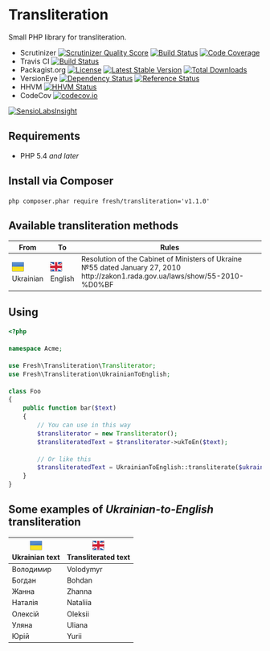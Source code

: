 # Transliteration

Small PHP library for transliteration.

* Scrutinizer [![Scrutinizer Quality Score](https://scrutinizer-ci.com/g/fre5h/transliteration/badges/quality-score.png?s=e04dee642516971b6922584ae403b923d9dd8aa3)](https://scrutinizer-ci.com/g/fre5h/transliteration/)
[![Build Status](https://scrutinizer-ci.com/g/fre5h/transliteration/badges/build.png?b=master)](https://scrutinizer-ci.com/g/fre5h/transliteration/build-status/master)
[![Code Coverage](https://scrutinizer-ci.com/g/fre5h/transliteration/badges/coverage.png?s=741891f1f3d6f39dc01eb6d1b2199f0816f05b34)](https://scrutinizer-ci.com/g/fre5h/transliteration/)
* Travis CI [![Build Status](https://secure.travis-ci.org/fre5h/transliteration.png?branch=master)](https://travis-ci.org/fre5h/transliteration)
* Packagist.org [![License](https://poser.pugx.org/fresh/transliteration/license.png)](https://packagist.org/packages/fresh/transliteration)
[![Latest Stable Version](https://poser.pugx.org/fresh/transliteration/v/stable.png)](https://packagist.org/packages/fresh/transliteration)
[![Total Downloads](https://poser.pugx.org/fresh/transliteration/downloads.png)](https://packagist.org/packages/fresh/transliteration)
* VersionEye [![Dependency Status](https://www.versioneye.com/user/projects/550403dd4a10647744000008/badge.svg)](https://www.versioneye.com/user/projects/550403dd4a10647744000008)
[![Reference Status](https://www.versioneye.com/php/fresh:transliteration/reference_badge.svg)](https://www.versioneye.com/php/fresh:transliteration/references)
* HHVM [![HHVM Status](http://hhvm.h4cc.de/badge/fresh/transliteration.svg)](http://hhvm.h4cc.de/package/fresh/transliteration)
* CodeCov [![codecov.io](https://codecov.io/github/fre5h/transliteration/coverage.svg?branch=master)](https://codecov.io/github/fre5h/transliteration?branch=master)

[![SensioLabsInsight](https://insight.sensiolabs.com/projects/ad4d26d5-cd6b-4fa6-8287-7d74234a2106/big.png)](https://insight.sensiolabs.com/projects/ad4d26d5-cd6b-4fa6-8287-7d74234a2106)

## Requirements

* PHP 5.4 *and later*

## Install via Composer

```php composer.phar require fresh/transliteration='v1.1.0'```

## Available transliteration methods

<table>
    <thead>
        <tr>
            <th>From</th>
            <th>To</th>
            <th>Rules</th>
        </tr>
    </thead>
    <tbody>
        <tr>
            <td>
                <img src="/resources/images/ukraine-flag.png" alt="Ukrainian" title="Ukrainian" />
                <br />
                Ukrainian
            </td>
            <td>
                <img src="/resources/images/united-kingdom-flag.png" alt="English" title="English" />
                <br />
                English
            </td>
            <td>
                Resolution of the Cabinet of Ministers of Ukraine №55 dated January 27, 2010
                <br />
                http://zakon1.rada.gov.ua/laws/show/55-2010-%D0%BF
            </td>
        </tr>
    </tbody>
</table>

## Using

```php
<?php

namespace Acme;

use Fresh\Transliteration\Transliterator;
use Fresh\Transliteration\UkrainianToEnglish;

class Foo
{
    public function bar($text)
    {
        // You can use in this way
        $transliterator = new Transliterator();
        $transliteratedText = $transliterator->ukToEn($text);

        // Or like this
        $transliteratedText = UkrainianToEnglish::transliterate($ukrainianText);
    }
}
```

## Some examples of *Ukrainian-to-English* transliteration

<table>
    <thead>
        <tr>
            <th>
                <img src="/resources/images/ukraine-flag.png" alt="Ukrainian" title="Ukrainian" />
                <br />
                Ukrainian text
            </th>
            <th>
                <img src="/resources/images/united-kingdom-flag.png" alt="English" title="English" />
                <br />
                Transliterated text
            </th>
        </tr>
    </thead>
    <tbody>
        <tr>
            <td>Володимир</td>
            <td>Volodymyr</td>
        </tr>
        <tr>
            <td>Богдан</td>
            <td>Bohdan</td>
        </tr>
        <tr>
            <td>Жанна</td>
            <td>Zhanna</td>
        </tr>
        <tr>
            <td>Наталія</td>
            <td>Nataliia</td>
        </tr>
        <tr>
            <td>Олексій</td>
            <td>Oleksii</td>
        </tr>
        <tr>
            <td>Уляна</td>
            <td>Uliana</td>
        </tr>
        <tr>
            <td>Юрій</td>
            <td>Yurii</td>
        </tr>
    </tbody>
</table>
